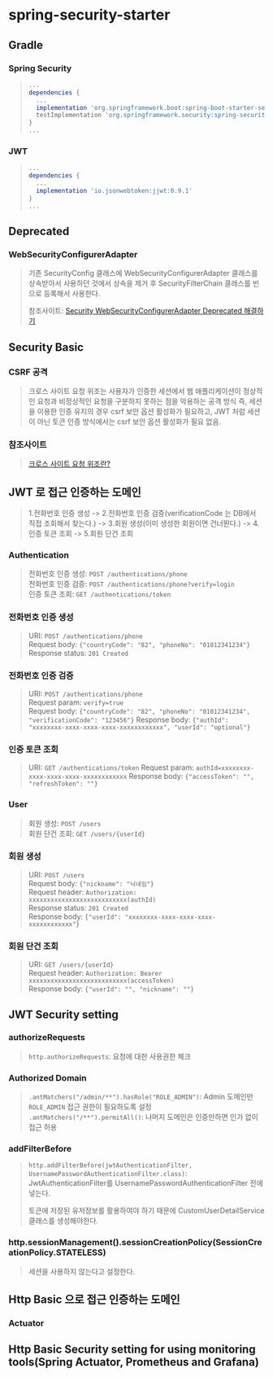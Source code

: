 # spring-security-starter
## Gradle
### Spring Security
> ```groovy
> ...
> dependencies {
>   ...
>   implementation 'org.springframework.boot:spring-boot-starter-security'
>   testImplementation 'org.springframework.security:spring-security-test'
> }
> ...
> ```

### JWT
> ```groovy
> ...
> dependencies {
>   ...
>   implementation 'io.jsonwebtoken:jjwt:0.9.1'
> }
> ...
> ```

## Deprecated
### WebSecurityConfigurerAdapter
> 기존 SecurityConfig 클래스에 WebSecurityConfigurerAdapter 클래스를 상속받아서 사용하던 것에서 상속을 제거 후 
> SecurityFilterChain 클래스를 빈으로 등록해서 사용한다.
> 
> 참조사이트: [Security WebSecurityConfigurerAdapter Deprecated 해결하기](https://devlog-wjdrbs96.tistory.com/434)

## Security Basic
### CSRF 공격
> 크로스 사이트 요청 위조는 사용자가 인증한 세션에서 웹 애플리케이션이 정상적인 요청과 비정상적인 요청을 구분하지 못하는 점을 악용하는 공격 방식
> 즉, 세션을 이용한 인증 유지의 경우 csrf 보안 옵션 활성화가 필요하고, JWT 처럼 세션이 아닌 토큰 인증 방식에서는 csrf 보안 옵션 활성화가 필요 없음.

### 참조사이트
> [크로스 사이트 요청 위조란?](https://nordvpn.com/ko/blog/csrf/)

## JWT 로 접근 인증하는 도메인
> 1.전화번호 인증 생성 -> 2.전화번호 인증 검증(verificationCode 는 DB에서 직접 조회해서 찾는다.) 
> -> 3.회원 생성(이미 생성한 회원이면 건너뛴다.) -> 4.인증 토큰 조회 -> 5.회원 단건 조회

### Authentication
> 전화번호 인증 생성: `POST /authentications/phone`  
> 전화번호 인증 검증: `POST /authentications/phone?verify=login`  
> 인증 토큰 조회: `GET /authentications/token`  

### 전화번호 인증 생성
> URI: `POST /authentications/phone`  
> Request body: `{"countryCode": "82", "phoneNo": "01012341234"}`  
> Response status: `201 Created`   

### 전화번호 인증 검증
> URI: `POST /authentications/phone`  
> Request param: `verify=true`  
> Request body: `{"countryCode": "82", "phoneNo": "01012341234", "verificationCode": "123456"}`
> Response body: `{"authId": "xxxxxxxx-xxxx-xxxx-xxxx-xxxxxxxxxxxx", "userId": "optional"}`  

### 인증 토큰 조회
> URI: `GET /authentications/token`
> Request param: `authId=xxxxxxxx-xxxx-xxxx-xxxx-xxxxxxxxxxxx`
> Response body: `{"accessToken": "", "refreshToken": ""}`

### User
> 회원 생성: `POST /users`    
> 회원 단건 조회: `GET /users/{userId}`    

###  회원 생성
> URI: `POST /users`  
> Request body: `{"nickname": "닉네임"}`  
> Request header: `Authorization: xxxxxxxxxxxxxxxxxxxxxxxxxxx(authId)`    
> Response status: `201 Created`  
> Response body: `{"userId": "xxxxxxxx-xxxx-xxxx-xxxx-xxxxxxxxxxxx"}`  

### 회원 단건 조회
> URI: `GET /users/{userId}`  
> Request header: `Authorization: Bearer xxxxxxxxxxxxxxxxxxxxxxxxxxx(accessToken)`  
> Response body: `{"userId": "", "nickname": ""}`

## JWT Security setting
### authorizeRequests
> `http.authorizeRequests`: 요청에 대한 사용권한 체크

### Authorized Domain
> `.antMatchers("/admin/**").hasRole("ROLE_ADMIN")`: Admin 도메인만 `ROLE_ADMIN` 접근 권한이 필요하도록 설정  
> `.antMatchers("/**").permitAll()`: 나머지 도메인은 인증만하면 인가 없이 접근 허용

### addFilterBefore
> `http.addFilterBefore(jwtAuthenticationFilter, UsernamePasswordAuthenticationFilter.class)`:
> JwtAuthenticationFilter를 UsernamePasswordAuthenticationFilter 전에 넣는다.
>
> 토큰에 저장된 유저정보를 활용하여야 하기 때문에 CustomUserDetailService 클래스를 생성해야한다.

### http.sessionManagement().sessionCreationPolicy(SessionCreationPolicy.STATELESS)
> 세션을 사용하지 않는다고 설정한다.

## Http Basic 으로 접근 인증하는 도메인
### Actuator 
> 

## Http Basic Security setting for using monitoring tools(Spring Actuator, Prometheus and Grafana)

